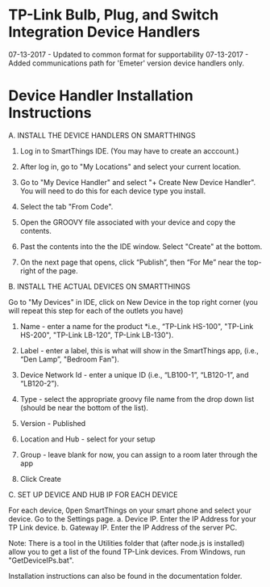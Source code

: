 # TP-Link Bulb, Plug, and Switch Integration Device Handlers

07-13-2017 - Updated to common format for supportability
07-13-2017 - Added communications path for 'Emeter' version device handlers only.

# Device Handler Installation Instructions

A.  INSTALL THE DEVICE HANDLERS ON SMARTTHINGS

1.	Log in to SmartThings IDE.  (You may have to create an acccount.)
2.	After log in, go to "My Locations" and select your current location.

3.	Go to "My Device Handler" and select "+ Create New Device Handler".  You will need to do this for each device type you install.

3.	Select the tab "From Code".

4.	Open the GROOVY file associated with your device and copy the contents.

5.	Past the contents into the the IDE window.  Select "Create" at the bottom.

6.	On the next page that opens, click “Publish”, then “For Me” near the top-right of the page. 

B.	INSTALL THE ACTUAL DEVICES ON SMARTTHINGS

Go to "My Devices" in IDE, click on New Device in the top right corner (you will repeat this step for each of the outlets you have)

1.	Name - enter a name for the product *i.e., “TP-Link HS-100", "TP-Link HS-200", "TP-Link LB-120", TP-Link LB-130").

2.	Label - enter a label, this is what will show in the SmartThings app, (i.e., “Den Lamp”, "Bedroom Fan").

3.	Device Network Id - enter a unique ID (i.e., “LB100-1”, “LB120-1”, and “LB120-2”).

4.	Type - select the appropriate groovy file name from the drop down list (should be near the bottom of the list).

5.	Version - Published

6.	Location and Hub - select for your setup

7.	Group - leave blank for now, you can assign to a room later through the app

8.	 Click Create

C.  SET UP DEVICE AND HUB IP FOR EACH DEVICE

For each device, 0pen SmartThings on your smart phone and select your device.  Go to the Settings page.
a.	Device IP.  Enter the IP Address for your TP Link device.
b.	Gateway IP.  Enter the IP Address of the server PC.

Note:  There is a tool in the Utilities folder that (after node.js is installed) allow you to get a list of the found TP-Link devices.  From Windows, run "GetDeviceIPs.bat".

Installation instructions can also be found in the documentation folder.
